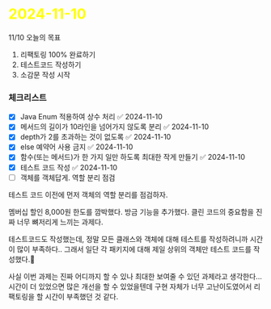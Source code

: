 # <span style="color:yellow">2024-11-10</span>

11/10 오늘의 목표
1. 리팩토링 100% 완료하기
2. 테스트코드 작성하기
3. 소감문 작성 시작



### 체크리스트
- [x] Java Enum 적용하여 상수 처리 ✅ 2024-11-10
- [x] 메서드의 길이가 10라인을 넘어가지 않도록 분리 ✅ 2024-11-10
- [x] depth가 2를 초과하는 것이 없도록 ✅ 2024-11-10
- [x] else 예약어 사용 금지 ✅ 2024-11-10
- [x] 함수(또는 메서드)가 한 가지 일만 하도록 최대한 작게 만들기 ✅ 2024-11-10
- [x] 테스트 코드 작성 ✅ 2024-11-10
- [ ] 객체를 객체답게. 역할 분리 점검

테스트 코드 이전에 먼저 객체의 역할 분리를 점검하자.



멤버십 할인 8,000원 한도를 깜박했다. 방금 기능을 추가했다.
클린 코드의 중요함을 진짜 너무 뼈저리게 느끼는 과제다.



테스트코드도 작성했는데, 정말 모든 클래스와 객체에 대해 테스트를 작성하려니까 시간이 많이 부족하다..
그래서 일단 각 패키지에 대해 제일 상위의 객체만 테스트 코드를 작성했다.


사실 이번 과제는 진짜 어디까지 할 수 있나 최대한 보여줄 수 있던 과제라고 생각한다...
시간이 더 있었으면 많은 개선을 할 수 있었을텐데 구현 자체가 너무 고난이도였어서 리팩토링을 할 시간이 부족했던 것 같다.
